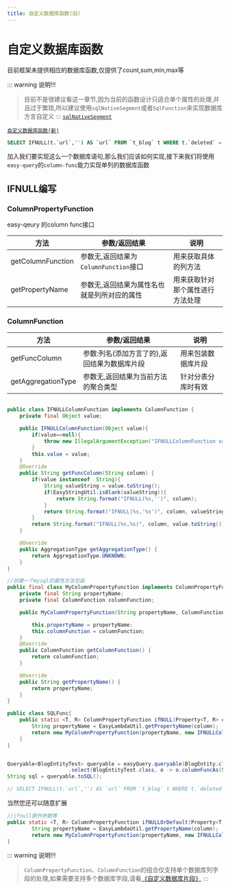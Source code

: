 ```yaml
---
title: 自定义数据库函数(旧)
---
```


# 自定义数据库函数
目前框架未提供相应的数据库函数,仅提供了count,sum,min,max等

::: warning 说明!!!
> 目前不是很建议看这一章节,因为当前的函数设计只适合单个属性的处理,并且过于繁琐,所以建议使用`sqlNativeSegment`或者`SqlFunction`来实现数据库方言自定义
:::
[`sqlNativeSegment`](/easy-query-doc/guide/query/native-sql)

[`自定义数据库函数(新)`](/easy-query-doc/guide/adv/column-func-new)
<!-- [`SqlFunction`]() -->

```sql
SELECT IFNULL(t.`url`,'') AS `url` FROM `t_blog` t WHERE t.`deleted` = ?
```
加入我们要实现这么一个数据库语句,那么我们应该如何实现,接下来我们将使用`easy-query`的`column-func`能力实现单列的数据库函数

## IFNULL编写

### ColumnPropertyFunction
easy-qeury 的column func接口

方法  | 参数/返回结果 | 说明  
--- | --- | --- 
getColumnFunction | 参数无,返回结果为`ColumnFunction`接口  | 用来获取具体的列方法
getPropertyName | 参数无,返回结果为属性名也就是列所对应的属性  | 用来获取针对那个属性进行方法处理

### ColumnFunction

方法  | 参数/返回结果 | 说明  
--- | --- | --- 
getFuncColumn | 参数:列名(添加方言了的),返回结果为数据库片段  | 用来包装数据库片段
getAggregationType | 参数无,返回结果为当前方法的聚合类型 | 针对分表分库时有效


```java

public class IFNULLColumnFunction implements ColumnFunction {
    private final Object value;

    public IFNULLColumnFunction(Object value){
        if(value==null){
            throw new IllegalArgumentException("IFNULLColumnFunction value is null");
        }
        this.value = value;
    }
    @Override
    public String getFuncColumn(String column) {
        if(value instanceof  String){
            String valueString = value.toString();
            if(EasyStringUtil.isBlank(valueString)){
                return String.format("IFNULL(%s,'')", column);
            }
            return String.format("IFNULL(%s,'%s')", column, valueString);
        }
        return String.format("IFNULL(%s,%s)", column, value.toString());
    }

    @Override
    public AggregationType getAggregationType() {
        return AggregationType.UNKNOWN;
    }
}

//创建一个mysql的属性方法包装
public final class MyColumnPropertyFunction implements ColumnPropertyFunction {
    private final String propertyName;
    private final ColumnFunction columnFunction;

    public MyColumnPropertyFunction(String propertyName, ColumnFunction columnFunction){

        this.propertyName = propertyName;
        this.columnFunction = columnFunction;
    }
    @Override
    public ColumnFunction getColumnFunction() {
        return columnFunction;
    }

    @Override
    public String getPropertyName() {
        return propertyName;
    }
}

public class SQLFunc{
    public static <T, R> ColumnPropertyFunction ifNULL(Property<T, R> column) {
        String propertyName = EasyLambdaUtil.getPropertyName(column);
        return new MyColumnPropertyFunction(propertyName, new IFNULLColumnFunction(""));
    }
}


Queryable<BlogEntityTest> queryable = easyQuery.queryable(BlogEntity.class)
                    .select(BlogEntityTest.class, o -> o.columnFuncAs(SQLFunc.ifNULL(BlogEntity::getUrl), BlogEntityTest::getUrl));
String sql = queryable.toSQL();

// SELECT IFNULL(t.`url`,'') AS `url` FROM `t_blog` t WHERE t.`deleted` = ?
```

当然您还可以随意扩展
```java
//ifnull额外参数等
public static <T, R> ColumnPropertyFunction ifNULLOrDefault(Property<T, R> column,Object value) {
        String propertyName = EasyLambdaUtil.getPropertyName(column);
        return new MyColumnPropertyFunction(propertyName, new IFNULLColumnFunction(value));
}
```



::: warning 说明!!!
> `ColumnPropertyFunction`、`ColumnFunction`的组合仅支持单个数据库列字段的处理,如果需要支持多个数据库字段,请看[《自定义数据库片段》](/easy-query-doc/guide/adv/sql-segment)
:::